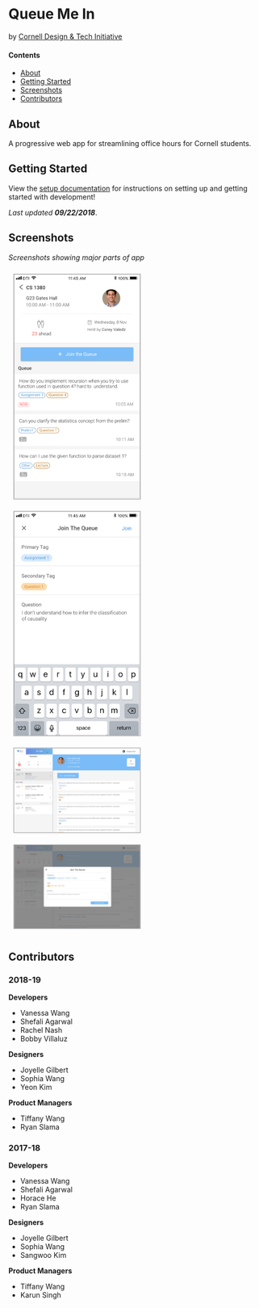 # Queue Me In
by [Cornell Design & Tech Initiative](http://cornelldti.org)

#### Contents
  - [About](#about)
  - [Getting Started](#getting-started)
  - [Screenshots](#screenshots)
  - [Contributors](#contributors)

## About
A progressive web app for streamlining office hours for Cornell students.

## Getting Started
View the [setup documentation](./docs/setup.md) for instructions on setting up and getting started with development!

_Last updated **09/22/2018**_.

## Screenshots

_Screenshots showing major parts of app_

<img src="https://raw.githubusercontent.com/cornell-dti/office-hours/master/Screenshots/1.png" width="250px" style="margin: 10px; border: 1px rgba(0,0,0,0.4) solid;"> 
<img src="https://raw.githubusercontent.com/cornell-dti/office-hours/master/Screenshots/2.png" width="250px" style="margin: 10px; border: 1px rgba(0,0,0,0.4) solid;"> 
<img src="https://raw.githubusercontent.com/cornell-dti/office-hours/master/Screenshots/3.png" width="250px" style="margin: 10px; border: 1px rgba(0,0,0,0.4) solid;">
<img src="https://raw.githubusercontent.com/cornell-dti/office-hours/master/Screenshots/4.png" width="250px" style="margin: 10px; border: 1px rgba(0,0,0,0.4) solid;">

## Contributors

### 2018-19
**Developers**
- Vanessa Wang
- Shefali Agarwal
- Rachel Nash
- Bobby Villaluz

**Designers**
- Joyelle Gilbert
- Sophia Wang
- Yeon Kim

**Product Managers**
- Tiffany Wang
- Ryan Slama

### 2017-18
**Developers**
- Vanessa Wang
- Shefali Agarwal
- Horace He
- Ryan Slama

**Designers**
- Joyelle Gilbert
- Sophia Wang
- Sangwoo Kim

**Product Managers**
- Tiffany Wang
- Karun Singh

